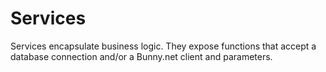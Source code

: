# Services

Services encapsulate business logic. They expose functions that accept a database connection and/or
a Bunny.net client and parameters.
